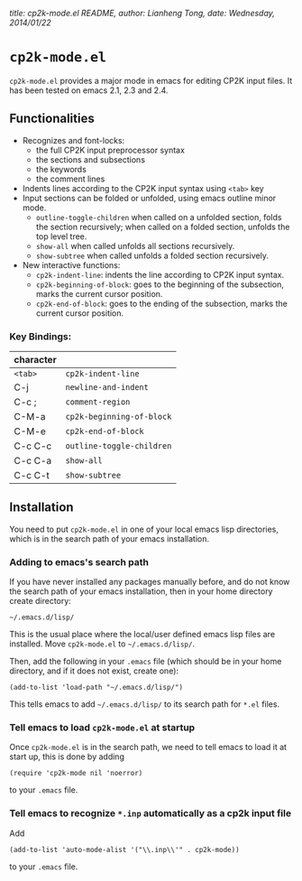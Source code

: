 *title: cp2k-mode.el README, author: Lianheng Tong, date: Wednesday, 2014/01/22*

# `cp2k-mode.el`

`cp2k-mode.el` provides a major mode in emacs for editing CP2K input
files. It has been tested on emacs 2.1, 2.3 and 2.4.

## Functionalities

- Recognizes and font-locks:
  - the full CP2K input preprocessor syntax
  - the sections and subsections
  - the keywords
  - the comment lines
- Indents lines according to the CP2K input syntax using `<tab>` key
- Input sections can be folded or unfolded, using emacs outline
  minor mode.
  - `outline-toggle-children` when called on a unfolded section, folds
    the section recursively; when called on a folded section,
    unfolds the top level tree.
  - `show-all` when called unfolds all sections recursively.
  - `show-subtree` when called unfolds a folded section recursively.
- New interactive functions:
  - `cp2k-indent-line`:        indents the line according to CP2K input syntax.
  - `cp2k-beginning-of-block`: goes to the beginning of the subsection, marks the current cursor position.
  - `cp2k-end-of-block`:       goes to the ending of the subsection, marks the current cursor position.

### Key Bindings:

| character     |               |
| ------------- |---------------|
| `<tab>`       | `cp2k-indent-line`
| C-j           | `newline-and-indent`
| C-c ;         | `comment-region`
| C-M-a         | `cp2k-beginning-of-block`
| C-M-e         | `cp2k-end-of-block`
| C-c C-c       | `outline-toggle-children`
| C-c C-a       | `show-all`
| C-c C-t       | `show-subtree`

## Installation
You need to put `cp2k-mode.el` in one of your local emacs lisp
directories, which is in the search path of your emacs installation.

### Adding to emacs's search path

If you have never installed any packages manually before, and do not
know the search path of your emacs installation, then in your home
directory create directory:

```
~/.emacs.d/lisp/
```

This is the usual place where the local/user defined emacs lisp
files are installed. Move `cp2k-mode.el` to `~/.emacs.d/lisp/`.

Then, add the following in your `.emacs` file (which should be in your
home directory, and if it does not exist, create one):

```emacs
(add-to-list 'load-path "~/.emacs.d/lisp/")
```

This tells emacs to add `~/.emacs.d/lisp/` to its search path for `*.el` files.

### Tell emacs to load `cp2k-mode.el` at startup

Once `cp2k-mode.el` is in the search path, we need to tell emacs to
load it at start up, this is done by adding

```emacs
(require 'cp2k-mode nil 'noerror)
```

to your `.emacs` file.

### Tell emacs to recognize `*.inp` automatically as a cp2k input file

Add
```emacs
(add-to-list 'auto-mode-alist '("\\.inp\\'" . cp2k-mode))
```

to your `.emacs` file.
